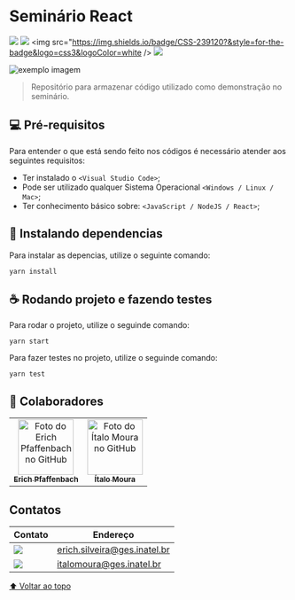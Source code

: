 # Seminário React

<img src="https://img.shields.io/badge/JavaScript-F7DF1E?style=for-the-badge&logo=javascript&logoColor=black" /> <img src="https://img.shields.io/badge/HTML-239120?style=for-the-badge&logo=html5&logoColor=white" /> <img src="https://img.shields.io/badge/CSS-239120?&style=for-the-badge&logo=css3&logoColor=white /> <img src="https://img.shields.io/badge/React-20232A?style=for-the-badge&logo=react&logoColor=61DAFB" />

<img src="https://respostas.sebrae.com.br/wp-content/uploads/2020/06/0-destaque-linguagens-de-programacao-2019.jpg" alt="exemplo imagem">

> Repositório para armazenar  código utilizado como demonstração no seminário.

## 💻 Pré-requisitos

Para entender o que está sendo feito nos códigos é necessário atender aos seguintes requisitos:

* Ter instalado o `<Visual Studio Code>`;
* Pode ser utilizado qualquer Sistema Operacional `<Windows / Linux / Mac>`;
* Ter conhecimento básico sobre: `<JavaScript / NodeJS / React>`;

## 🚀 Instalando dependencias

Para instalar as depencias, utilize o seguinte comando:
```
yarn install
```

## ☕ Rodando projeto e fazendo testes

Para rodar o projeto, utilize o seguinde comando:
```
yarn start
```

Para fazer testes no projeto, utilize o seguinde comando:
```
yarn test
```

## 🤝 Colaboradores

<table>
  <tr>
    <td align="center">
      <a href="#">
        <img src="https://avatars.githubusercontent.com/u/49520647?v=4" width="100px;" alt="Foto do Erich Pfaffenbach no GitHub"/><br>
        <sub>
          <b>Erich Pfaffenbach</b>
        </sub>
      </a>
    </td>
    <td align="center">
      <a href="#">
        <img src="https://avatars.githubusercontent.com/u/12284353?v=4" width="100px;" alt="Foto do Ítalo Moura no GitHub"/><br>
        <sub>
          <b>Ítalo Moura</b>
        </sub>
      </a>
    </td>
</table>

## Contatos
Contato | Endereço
------------ | -------------
<img src="https://img.shields.io/badge/Microsoft_Outlook-0078D4?style=for-the-badge&logo=microsoft-outlook&logoColor=white" /> | erich.silveira@ges.inatel.br
<img src="https://img.shields.io/badge/Microsoft_Outlook-0078D4?style=for-the-badge&logo=microsoft-outlook&logoColor=white" /> | italomoura@ges.inatel.br

[⬆ Voltar ao topo](#React_Seminario)<br>
